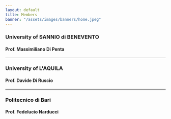 ```yaml
---
layout: default
title: Members
banner: "/assets/images/banners/home.jpeg"
---
```


### University of SANNIO di BENEVENTO
#### Prof. Massimiliano Di Penta

------------



### University of L'AQUILA
#### Prof. Davide Di Ruscio

------------



### Politecnico di Bari
#### Prof. Fedelucio Narducci

